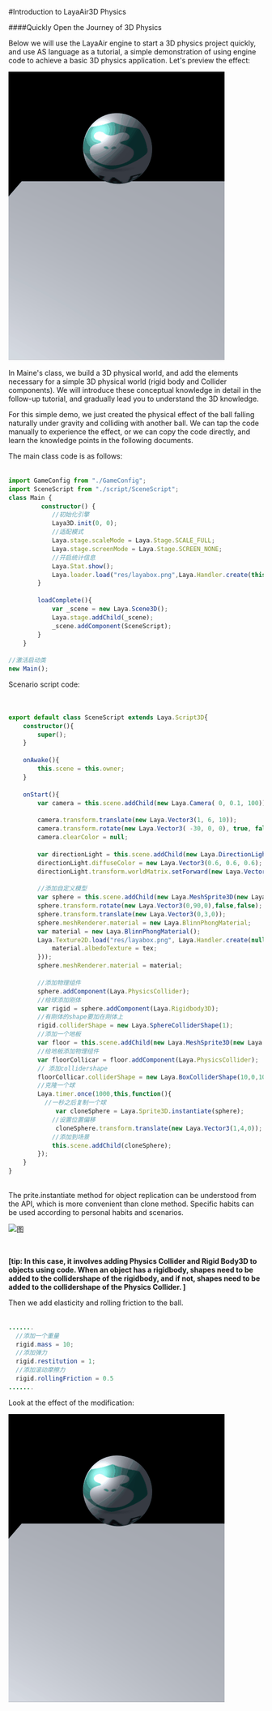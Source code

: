 #Introduction to LayaAir3D Physics

####Quickly Open the Journey of 3D Physics

Below we will use the LayaAir engine to start a 3D physics project quickly, and use AS language as a tutorial, a simple demonstration of using engine code to achieve a basic 3D physics application. Let's preview the effect:



![图](img/easyPhysics.gif)

In Maine's class, we build a 3D physical world, and add the elements necessary for a simple 3D physical world (rigid body and Collider components). We will introduce these conceptual knowledge in detail in the follow-up tutorial, and gradually lead you to understand the 3D knowledge.



For this simple demo, we just created the physical effect of the ball falling naturally under gravity and colliding with another ball. We can tap the code manually to experience the effect, or we can copy the code directly, and learn the knowledge points in the following documents.

The main class code is as follows:


```typescript

import GameConfig from "./GameConfig";
import SceneScript from "./script/SceneScript"; 
class Main {
         constructor() {
            //初始化引擎
            Laya3D.init(0, 0);
            //适配模式
            Laya.stage.scaleMode = Laya.Stage.SCALE_FULL;
            Laya.stage.screenMode = Laya.Stage.SCREEN_NONE;
            //开启统计信息
            Laya.Stat.show();
           	Laya.loader.load("res/layabox.png",Laya.Handler.create(this,this.loadComplete));
		}        
		
        loadComplete(){
            var _scene = new Laya.Scene3D();
            Laya.stage.addChild(_scene);
            _scene.addComponent(SceneScript);
        }
    }

//激活启动类
new Main();
```

Scenario script code:

```typescript


export default class SceneScript extends Laya.Script3D{
    constructor(){
        super();
    }

    onAwake(){
        this.scene = this.owner;
    }

    onStart(){
        var camera = this.scene.addChild(new Laya.Camera( 0, 0.1, 100));

        camera.transform.translate(new Laya.Vector3(1, 6, 10));
        camera.transform.rotate(new Laya.Vector3( -30, 0, 0), true, false);
        camera.clearColor = null;
        
        var directionLight = this.scene.addChild(new Laya.DirectionLight());
        directionLight.diffuseColor = new Laya.Vector3(0.6, 0.6, 0.6);
        directionLight.transform.worldMatrix.setForward(new Laya.Vector3(1, -1, 0));

        //添加自定义模型
        var sphere = this.scene.addChild(new Laya.MeshSprite3D(new Laya.SphereMesh(1,100,100)));
        sphere.transform.rotate(new Laya.Vector3(0,90,0),false,false);
        sphere.transform.translate(new Laya.Vector3(0,3,0));
        sphere.meshRenderer.material = new Laya.BlinnPhongMaterial;
        var material = new Laya.BlinnPhongMaterial();
        Laya.Texture2D.load("res/layabox.png", Laya.Handler.create(null, function(tex){
            material.albedoTexture = tex;
        }));
        sphere.meshRenderer.material = material;
        
        //添加物理组件
        sphere.addComponent(Laya.PhysicsCollider);
        //给球添加刚体
        var rigid = sphere.addComponent(Laya.Rigidbody3D);
        //有刚体的shape要加在刚体上
        rigid.colliderShape = new Laya.SphereColliderShape(1);
        //添加一个地板
        var floor = this.scene.addChild(new Laya.MeshSprite3D(new Laya.PlaneMesh(10,10)));
        //给地板添加物理组件
        var floorCollicar = floor.addComponent(Laya.PhysicsCollider);
        // 添加collidershape
        floorCollicar.colliderShape = new Laya.BoxColliderShape(10,0,10);
        //克隆一个球                
        Laya.timer.once(1000,this,function(){
          //一秒之后复制一个球
             var cloneSphere = Laya.Sprite3D.instantiate(sphere);
            //设置位置偏移
             cloneSphere.transform.translate(new Laya.Vector3(1,4,0));
            //添加到场景
            this.scene.addChild(cloneSphere);
        });
    }
}  
 
```


The prite.instantiate method for object replication can be understood from the API, which is more convenient than clone method. Specific habits can be used according to personal habits and scenarios.

![图](img/图1.png)		


​


  **[tip: In this case, it involves adding Physics Collider and Rigid Body3D to objects using code. When an object has a rigidbody, shapes need to be added to the collidershape of the rigidbody, and if not, shapes need to be added to the collidershape of the Physics Collider. ]**

Then we add elasticity and rolling friction to the ball.


```java

.......
  //添加一个重量
  rigid.mass = 10;
  //添加弹力
  rigid.restitution = 1;
  //添加滚动摩擦力
  rigid.rollingFriction = 0.5
.......
```


Look at the effect of the modification:

![图](img/easyPhysics2.gif)